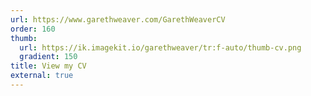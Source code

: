 ```yaml
---
url: https://www.garethweaver.com/GarethWeaverCV
order: 160
thumb:
  url: https://ik.imagekit.io/garethweaver/tr:f-auto/thumb-cv.png
  gradient: 150
title: View my CV
external: true
---
```

